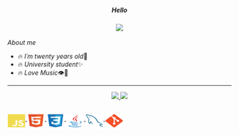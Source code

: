 

<h5 align="center" >Hello</h5>
<p align="center">
  <img src="https://c.tenor.com/UttC4AITYR4AAAAd/full-stack-developer.gif"/>
</p>

_About me_

* :fire: _I´m twenty years old_:dizzy:
* :fire: _University student_:sparkles:
* :fire: _Love Music_:eye::white_heart:

---
<p align="center">
<a href="https://github.com/CxrlosMX">
  <img src="https://github-readme-stats.vercel.app/api?username=CxrlosMX&show_icons=true&theme=midnight-purple" style="max-width: 100%;" height="175rem"/>
  
</a>
<a href="https://github.com/CxrlosMX">
  <img src="https://github-readme-stats.vercel.app/api/top-langs/?username=CxrlosMX&layout=compact&langs_count=7&theme=midnight-purple"  style="max-width: 100%;" height="175rem"/>
</a>
</p>
<br>
<a target="_blank" rel="javasript" href="https://raw.githubusercontent.com/devicons/devicon/master/icons/javascript/javascript-plain.svg">
<img alt="CxrlosMX-Js" src="https://raw.githubusercontent.com/devicons/devicon/master/icons/javascript/javascript-plain.svg" style="max-width: 100%;"
     width="40" height="30" align="middle">
</a>

<a target="_blank" rel="html" href="https://raw.githubusercontent.com/devicons/devicon/master/icons/html5/html5-original.svg">
<img alt="cxrlosmx-html" src="https://raw.githubusercontent.com/devicons/devicon/master/icons/html5/html5-original.svg" style="max-width: 100%;"
     width="40" height="30" align="middle">
</a>
<a target="_blank" rel="css" href="https://raw.githubusercontent.com/devicons/devicon/master/icons/css3/css3-original.svg">
<img alt="cxrlosmx-css" src="https://raw.githubusercontent.com/devicons/devicon/master/icons/css3/css3-original.svg" style="max-width: 100%;"
     width="40" height="30" align="middle">
</a>
<a target="_blank" rel="java" href="https://github.com/devicons/devicon/blob/master/icons/java/java-original.svg">
<img alt="cxrlosmx-java" src="https://github.com/devicons/devicon/blob/master/icons/java/java-original.svg" style="max-width: 100%;"
     width="40" height="30" align="middle">
</a>

<a target="_blank" rel="mysql" href="https://github.com/devicons/devicon/blob/master/icons/mysql/mysql-original.svg">
<img alt="cxrlosmx-sql" src="https://github.com/devicons/devicon/blob/master/icons/mysql/mysql-original.svg" style="max-width: 100%;"
     width="40" height="30" align="middle">
</a>
<a target="_blank" rel="git" href="https://github.com/devicons/devicon/blob/master/icons/git/git-original.svg">
<img alt="cxrlosmx-git" src="https://github.com/devicons/devicon/blob/master/icons/git/git-original.svg" style="max-width: 100%;"
     width="40" height="30" align="middle">
</a>
